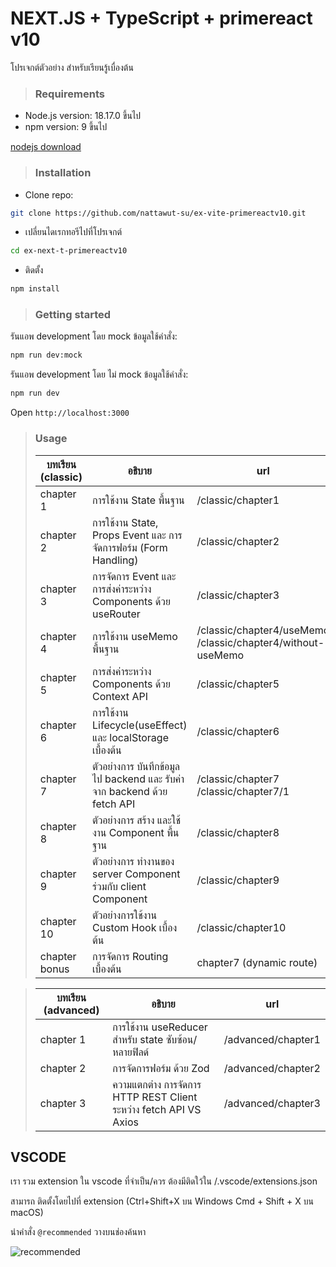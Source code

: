 # NEXT.JS + TypeScript + primereact v10

โปรเจกต์ตัวอย่าง สำหรับเรียนรู้เบื่องต้น

> ### Requirements

- Node.js version: 18.17.0 ขึ้นไป
- npm version: 9 ขึ้นไป

[nodejs download](https://nodejs.org/en/download/)

> ### Installation

- Clone repo:

```sh
git clone https://github.com/nattawut-su/ex-vite-primereactv10.git
```

- เปลี่ยนไดเรกทอรีไปที่โปรเจกต์

```sh
cd ex-next-t-primereactv10
```

- ติดตั้ง

```sh
npm install
```

> ### Getting started

รันแอพ development โดย mock ข้อมูลใช้คำสั่ง:

```sh
npm run dev:mock
```

รันแอพ development โดย ไม่ mock ข้อมูลใช้คำสั่ง:

```sh
npm run dev
```

Open `http://localhost:3000`

> ### Usage
>
> | บทเรียน (classic) | อธิบาย                                                                  | url                                                               |
> | ----------------- | ----------------------------------------------------------------------- | ----------------------------------------------------------------- |
> | chapter 1         | การใช้งาน State พื้นฐาน                                                 | /classic/chapter1                                                 |
> | chapter 2         | การใช้งาน State, Props Event และ การจัดการฟอร์ม (Form Handling)         | /classic/chapter2                                                 |
> | chapter 3         | การจัดการ Event และการส่งค่าระหว่าง Components ด้วย useRouter           | /classic/chapter3                                                 |
> | chapter 4         | การใช้งาน useMemo พื้นฐาน                                               | /classic/chapter4/useMemo <br/> /classic/chapter4/without-useMemo |
> | chapter 5         | การส่งค่าระหว่าง Components ด้วย Context API                            | /classic/chapter5                                                 |
> | chapter 6         | การใช้งาน Lifecycle(useEffect) และ localStorage เบื้องต้น               | /classic/chapter6                                                 |
> | chapter 7         | ตัวอย่างการ บันทึกข้อมูลไป backend และ รับค่าจาก backend ด้วย fetch API | /classic/chapter7 <br/> /classic/chapter7/1                       |
> | chapter 8         | ตัวอย่างการ สร้าง และใช้งาน Component พื้นฐาน                           | /classic/chapter8                                                 |
> | chapter 9         | ตัวอย่างการ ทำงานของ server Component ร่วมกับ client Component          | /classic/chapter9                                                 |
> | chapter 10        | ตัวอย่างการใช้งาน Custom Hook เบื้องต้น                                 | /classic/chapter10                                                |
> | chapter bonus     | การจัดการ Routing เบื้องต้น                                             | chapter7 (dynamic route)                                          |

> | บทเรียน (advanced) | อธิบาย                                                            | url                |
> | ------------------ | ----------------------------------------------------------------- | ------------------ |
> | chapter 1          | การใช้งาน useReducer สำหรับ state ซับซ้อน/หลายฟิลด์               | /advanced/chapter1 |
> | chapter 2          | การจัดการฟอร์ม ด้วย Zod                                           | /advanced/chapter2 |
> | chapter 3          | ความแตกต่าง การจัดการ HTTP REST Client ระหว่าง fetch API VS Axios | /advanced/chapter3 |

## VSCODE

เรา รวม extension ใน vscode ที่จำเป็น/ควร ต้องมีติดใว้ใน /.vscode/extensions.json

สามารถ ติดตั้งโดยไปที่ extension (Ctrl+Shift+X บน Windows Cmd + Shift + X บน macOS)

นำคำสั่ง `@recommended` วางบนช่องค้นหา

![recommended](https://cdn.discordapp.com/attachments/860249330908397587/1411411810375962755/image.png?ex=68b48f2e&is=68b33dae&hm=8022e1129e44a55f0ec71b36c6ea2194f6f58d3f682ae5457acb223ca735a730&)

